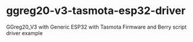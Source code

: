 # ggreg20-v3-tasmota-esp32-driver
GGreg20_V3 with Generic ESP32 with Tasmota Firmware and Berry script driver example 
